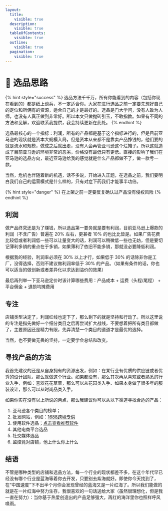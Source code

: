 ```yaml
---
layout:
  title:
    visible: true
  description:
    visible: true
  tableOfContents:
    visible: true
  outline:
    visible: true
  pagination:
    visible: true
---
```


# 🌴 选品思路

{% hint style="success" %}
选品方法千千万，所有你能看到的内容（包括你现在看到的）都是纸上谈兵，不一定适合你。大家在进行选品之前一定要先想好自己的定位和所佣有的资源，适合自己的才是最好的。选品是门大学问，没有人敢为人师，也没有人真正做到非常好。所以本文只做抛砖引玉，不敢指教。如果有不同的方法和见解，欢迎联系我提供，我会持续更新在此处。
{% endhint %}

选品最核心的一个指标：利润，所有的产品都是基于这个指标进行的，但是目前亚马逊的现状就是资本大规模入局，但是资本从来都不是靠卖产品挣钱的，他们要的就是流水和规模，做成之后就出走，没有人会再管亚马逊这个烂摊子。所以这就造成了目前亚马逊的环境非常的恶劣，价格没有最低只有更低。直接的影响了我们在亚马逊的选品方向，最近亚马逊给我的感觉就是什么产品都做不了，做一款亏一款。&#x20;

当然，危机也伴随着新的机遇，话不多说，开始进入正题，在选品之前，我们要明白我们自己的运营模式是什么样的，只有对症下药我们才能事半功倍。

{% hint style="danger" %}
在上架之前一定要反复确认过产品没有侵权风险
{% endhint %}

## 利润

做产品终究还是为了赚钱，所以选品第一要务就是要有利润，目前亚马逊上爆款的利润（不含广告）普遍在 20% 左右，更甚者 10% 的也比比皆是。如果广告花费比较低或者利润低一些可以让量变大的话，利润可以稍微低一些也无妨，但是要切记薄利多销的重点在于多销，如果薄利了依旧不能多销，那就没必要降低利润。

根据我的经验，利润率必须在 30% 以上才行，如果低于 30% 的话除非你是工厂，没得选择，否则不建议做利润率低于 30% 的产品。（如果有条件的话，你也可以适当的做创新或者差异化以求达到溢价的效果）

最后再列举一下亚马逊定价时该计算哪些费用：产品成本 + 运费（头程/尾程） + 平台佣金 + 退损均摊费用

## 专注

店铺类型决定了，利润红线也定下了，那么剩下的就是坚持和行动了。所以这里说的专注是指先做好一个细分类目之后再尝试扩大战线，不要想着把所有类目都做了，主要原因还是精力有限，先弄清楚一个类目的道道才是最优的选择。

当然，也不要做无畏的坚持，一定要学会总结和改变。

## 寻找产品的方法

我首先建议的还是从自身拥有的资源出发，例如：在某行业有优质的供应链或者优秀的设计团队，那么就做这个行业。如果都没有，那么其次再从喜欢或者熟悉的行业入手，例如：喜欢花花草草，那么可以从花园类入手、如果本身做了很多年的服装设计，那么可以从时尚品类入手。

如果你实在没有以上所说的两点，那么我建议你可以从以下渠道寻找合适的产品：

1. 亚马逊各个类目的榜单；
2. 批发网站，例如：[1688跨境专供](https://sale.1688.com/sale/kuajing/global/index.html?spm=a260k.dacugeneral.home2019scene.d3.663335e4VrTSwr&\_\_pageId\_\_=188249\&cms\_id=188249\&wh\_pha=true#/home)
3. 使用软件选品；[点击查看推荐软件](../pei-tao-gong-ju/chang-yong-ruan-jian.md)
4. 其他电商平台选品
5. 社交媒体选品
6. 监控竟对店铺，他上什么你上什么

## 结语

不管是哪种类型的店铺和选品方法，每一个行业的现状都差不多，在这个年代早已经没有哪个行业是蓝海等着你去开发，只要别去紫海就好。即使你今天找到了，在“中国速度”下不出半个月你会发现曾经的蓝海又是一片红海了。所以我们能做的就是在一片红海中努力生存，我很喜欢的一句话送给大家（虽然很理想化，但是我一直在努力）：当你基于热爱创造出的产品足够强大，再红的海洋里你也照样呼风唤雨。
